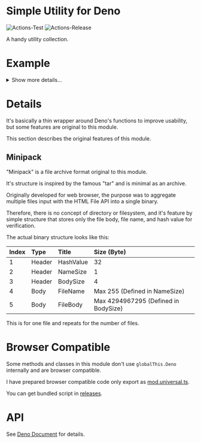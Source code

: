 # **Simple Utility for Deno**
![Actions-Test](https://github.com/dojyorin/deno_simple_utility/actions/workflows/test.yaml/badge.svg)
![Actions-Release](https://github.com/dojyorin/deno_simple_utility/actions/workflows/release.yaml/badge.svg)

A handy utility collection.

# Example

<p>
<details>
<summary>Show more details...</summary>
<p>

**BASE64 Binary**

```ts
const file = await Deno.readFile("/path/to/binary.bin");

const base64text = base64Encode(file);
const binary = base64Decode(base64text);
```

**Easy WebCrypto**

```ts
const file = await Deno.readFile("/path/to/binary.bin");

const uuid = cryptoUuid();
const random = cryptoRandom(16);
const hash = await cryptoHash(true, file);
const keyEcdh = await cryptoGenerateKey(true);
const keyEcdsa = await cryptoGenerateKey(false);
const encrypted = await cryptoEncrypt(keyEcdh, file);
const decrypted = await cryptoDecrypt(keyEcdh, encrypted);
const signature = await cryptoSign(keyEcdsa.privateKey, data);
const verify = await cryptoVerify(signature, keyEcdsa.publicKey, data);
```

**DEFLATE Compress**

```ts
const file = await Deno.readFile("/path/to/binary.bin");

const deflated = await deflateEncode(file);
const inflated = await deflateDecode(deflated);
```

**Extended Fetch API**

```ts
const json = await fetchExtend("https://path/to/get", "json");
const binary = await fetchExtend("https://path/to/get", "byte");
```

**Minipack Archive**

```ts
const files = [
    ["binary.bin", Deno.readFileSync("/path/to/binary.bin")]
];

const packed = await minipackEncode(files);
const unpacked = await minipackDecode(packed);
```

**Text Convert**

```ts
const text = " Lorem ipsum  \t  dolor \r sit amet.";

const binary1 = utfEncode(text);
const original = utfDecode(binary1);
const hextext = hexEncode(binary1);
const binary2 = hexDecode(hextext);
const formatted = trimExtend(text);
```

**UnixTime Date**

```ts
const time1 = unixtimeEncode();
const date = unixtimeDecode(time1);
const time2 = unixtimeParse(date.toISOString());
```

**Path Operation (Deno Only)**

```ts
const slash = unixSep("C:\\Users\\Administrator");
const backslash = windowsSep("C:/Users/Administrator");
const tmpdir = tmpPath();
const datadir = dataPath();
const homedir = homePath();
const maindir = mainPath();
```

**Platform Specific (Deno Only)**

```ts
const iswindows = isWindows();
```

</p>
</details>
</p>

# Details
It's basically a thin wrapper around Deno's functions to improve usability, but some features are original to this module.

This section describes the original features of this module.

## Minipack
"Minipack" is a file archive format original to this module.

It's structure is inspired by the famous "tar" and is minimal as an archive.

Originally developed for web browser, the purpose was to aggregate multiple files input with the HTML File API into a single binary.

Therefore, there is no concept of directory or filesystem, and it's feature by simple structure that stores only the file body, file name, and hash value for verification.

The actual binary structure looks like this:

|Index|Type|Title|Size (Byte)|
|:--|:--|:--|:--|
|1|Header|HashValue|32|
|2|Header|NameSize|1|
|3|Header|BodySize|4|
|4|Body|FileName|Max 255 (Defined in NameSize)|
|5|Body|FileBody|Max 4294967295 (Defined in BodySize)|

This is for one file and repeats for the number of files.

# Browser Compatible
Some methods and classes in this module don't use `globalThis.Deno` internally and are browser compatible.

I have prepared browser compatible code only export as [mod.universal.ts](./mod.universal.ts).

You can get bundled script in [releases](https://github.com/dojyorin/deno_simple_utility/releases).

</p>
</details>
</p>

# API
See [Deno Document](https://deno.land/x/simple_utility/mod.ts) for details.